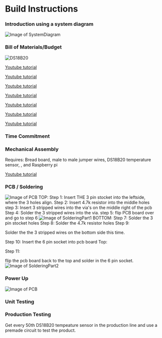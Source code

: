 # Build Instructions
### Introduction using a system diagram
![Image of SystemDiagram](https://thesweeterman.github.io/TBD/SD.PNG)

### Bill of Materials/Budget
![DS18B20](https://thesweeterman.github.io/TBD/BuildBudget.PNG)

[Youtube tutorial](https://www.youtube.com/watch?v=aEnS0-Jy2vE&t=87s)

[Youtube tutorial](https://www.youtube.com/watch?v=aEnS0-Jy2vE&t=87s)

[Youtube tutorial](https://www.youtube.com/watch?v=aEnS0-Jy2vE&t=87s)

[Youtube tutorial](https://www.youtube.com/watch?v=aEnS0-Jy2vE&t=87s)

[Youtube tutorial](https://www.youtube.com/watch?v=aEnS0-Jy2vE&t=87s)

[Youtube tutorial](https://www.youtube.com/watch?v=aEnS0-Jy2vE&t=87s)

[Youtube tutorial](https://www.youtube.com/watch?v=aEnS0-Jy2vE&t=87s)
### Time Commitment
### Mechanical Assembly
Requires: 
Bread board, male to male jumper wires, DS18B20 temperature sensor, , and Raspberry pi

[Youtube tutorial](https://www.youtube.com/watch?v=aEnS0-Jy2vE&t=87s)

### PCB / Soldering
![Image of PCB](https://thesweeterman.github.io/TBD/PCB.PNG)
TOP:
Step 1:
Insert THE 3 pin stocket into the leftside, where the 3 holes align.
Step 2:
Insert 4.7k resistor into the middle holes
step 3:
Insert 3 stripped wires into the via's on the middle right of the pcb
Step 4:
Solder the 3 stripped wires into the via.
step 5:
flip PCB board over and go to step 6
![Image of SolderingPart1](https://thesweeterman.github.io/TBD/SolderingPart1.PNG)
BOTTOM:
Step 7:
Solder the 3 pin stocket holes 
Step 8:
Solder the 4.7k resistor holes
Step 9: 

Solder the the 3 stripped wires on the bottom side this time.

Step 10:
Insert the 6 pin socket into pcb board
Top:

Step 11: 

flip the pcb board back to the top and solder in the 6 pin socket.
![Image of SolderingPart2](https://thesweeterman.github.io/TBD/SolderingPart2.PNG)

### Power Up
![Image of PCB](https://thesweeterman.github.io/TBD/PowerUp.PNG)

### Unit Testing

### Production Testing
Get every 50th DS18B20 tempeature sensor in the production line and use a premade circuit to test the product.
